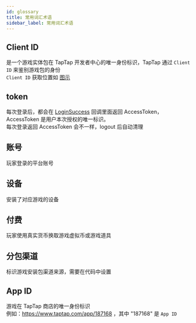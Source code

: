 ```yaml
---
id: glossary
title: 常用词汇术语
sidebar_label: 常用词汇术语
---
```



## Client ID
是一个游戏实体包在 TapTap 开发者中心的唯一身份标识，TapTap 通过 `Client ID` 来鉴别游戏包的身份  
`Client ID` 获取位置如 [图示](/img/tap_clientid.png)  
## token
每次登录后，都会在 [LoginSuccess](/sdk#登录回调) 回调里面返回 AccessToken， AccessToken 是用户本次授权的唯一标识。  
每次登录返回 AccessToken 会不一样，logout 后自动清理

## 账号
玩家登录的平台账号
## 设备
安装了对应游戏的设备
## 付费
玩家使用真实货币换取游戏虚拟币或游戏道具
## 分包渠道
标识游戏安装包渠道来源，需要在代码中设置

## App ID
游戏在 TapTap 商店的唯一身份标识  
例如：https://www.taptap.com/app/187168 ，其中 "187168" 是 `App ID`

<!-- ## tap user id
taptap 主站的数字 id，用户在 TapTap 社区的唯一身份标识（开发者不可获取，需用户主动提供）  
tap user id获取位置如[图示](/img/tap_tapid.png) -->